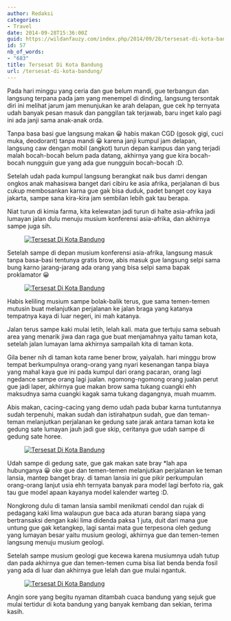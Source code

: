 ```yaml
---
author: Redaksi
categories:
- Travel
date: 2014-09-28T15:36:00Z
guid: https://wildanfauzy.com/index.php/2014/09/28/tersesat-di-kota-bandung/
id: 57
nb_of_words:
- "683"
title: Tersesat Di Kota Bandung
url: /tersesat-di-kota-bandung/
---
```


<p class="has-drop-cap">
  Pada hari minggu yang ceria dan gue belum mandi, gue terbangun dan langsung terpana pada jam yang menempel di dinding, langsung tersontak diri ini melihat jarum jam menunjukan ke arah delapan, gue cek hp ternyata udah banyak pesan masuk dan panggilan tak terjawab, baru inget kalo pagi ini ada janji sama anak-anak orda.
</p>

Tanpa basa basi gue langsung makan 😀 habis makan CGD (gosok gigi, cuci muka, deodorant) tanpa mandi 😀 karena janji kumpul jam delapan, langsung caw dengan mobil (angkot) turun depan kampus dan yang terjadi malah bocah-bocah belum pada datang, akhirnya yang gue kira bocah-bocah nungguin gue yang ada gue nungguin bocah-bocah :D.

Setelah udah pada kumpul langsung berangkat naik bus damri dengan ongkos anak mahasiswa banget dari cibiru ke asia afrika, perjalanan di bus cukup membosankan karna gue gak bisa duduk, padet banget coy kaya jakarta, sampe sana kira-kira jam sembilan lebih gak tau berapa.

Niat turun di kimia farma, kita kelewatan jadi turun di halte asia-afrika jadi lumayan jalan dulu menuju musium konferensi asia-afrika, dan akhirnya sampe juga sih.

<div class="wp-block-image">
  <figure class="aligncenter size-large"><a href="https://wildanfauzyart.files.wordpress.com/2014/09/db306-2e8d7-foto0517.jpg?w=768"><img src="https://wildanfauzyart.files.wordpress.com/2014/09/db306-2e8d7-foto0517.jpg?w=768" alt="Tersesat Di Kota Bandung" data-recalc-dims="1" /></a></figure>
</div>

Setelah sampe di depan musium konferensi asia-afrika, langsung masuk tanpa basa-basi tentunya gratis brow, abis masuk gue langsung selpi sama bung karno jarang-jarang ada orang yang bisa selpi sama bapak proklamator 😀

<div class="wp-block-image">
  <figure class="aligncenter size-large"><a href="https://wildanfauzyart.files.wordpress.com/2014/09/a7fd3-d2fac-foto0017.jpg?w=768"><img src="https://wildanfauzyart.files.wordpress.com/2014/09/a7fd3-d2fac-foto0017.jpg?w=768" alt="Tersesat Di Kota Bandung" data-recalc-dims="1" /></a></figure>
</div>

Habis keliling musium sampe bolak-balik terus, gue sama temen-temen mutusin buat melanjutkan perjalanan ke jalan braga yang katanya tempatnya kaya di luar negeri, ini mah katanya.

Jalan terus sampe kaki mulai letih, lelah kali. mata gue tertuju sama sebuah area yang menarik jiwa dan raga gue buat menjamahnya yaitu taman kota, setelah jalan lumayan lama akhirnya sampailah kita di taman kota.

Gila bener nih di taman kota rame bener brow, yaiyalah. hari minggu brow tempat berkumpulnya orang-orang yang nyari kesenangan tanpa biaya yang mahal kaya gue ini pada kumpul dari orang pacaran, orang lagi ngedance sampe orang lagi jualan. ngomong-ngomong orang jualan perut gue jadi laper, akhirnya gue makan brow sama tukang cuangki ehh maksudnya sama cuangki kagak sama tukang dagangnya, muah muamm.

Abis makan, cacing-cacing yang demo udah pada bubar karna tuntutannya sudah terpenuhi, makan sudah dan istirahatpun sudah, gue dan teman-teman melanjutkan perjalanan ke gedung sate jarak antara taman kota ke gedung sate lumayan jauh jadi gue skip, ceritanya gue udah sampe di gedung sate horee.

<div class="wp-block-image">
  <figure class="aligncenter size-large"><a href="https://wildanfauzyart.files.wordpress.com/2014/09/28729-6ceb3-foto0400.jpg?w=768"><img src="https://wildanfauzyart.files.wordpress.com/2014/09/28729-6ceb3-foto0400.jpg?w=768" alt="Tersesat Di Kota Bandung" data-recalc-dims="1" /></a></figure>
</div>

Udah sampe di gedung sate, gue gak makan sate bray *lah apa hubunganya 😀 oke gue dan temen-temen melanjutkan perjalanan ke teman lansia, mantep banget bray. di taman lansia ini gue pikir perkumpulan orang-orang lanjut usia ehh ternyata banyak para model lagi berfoto ria, gak tau gue model apaan kayanya model kalender warteg :D.

Nongkrong dulu di taman lansia sambil menikmati cendol dan rujak di pedagang kaki lima walaupun gue baca ada aturan barang siapa yang bertransaksi dengan kaki lima didenda paksa 1 juta, duit dari mana gue untung gue gak ketangkep, lagi santai mata gue terpesona oleh gedung yang lumayan besar yaitu musium geologi, akhirnya gue dan temen-temen langsung menuju musium geologi.

Setelah sampe musium geologi gue kecewa karena musiumnya udah tutup dan pada akhirnya gue dan temen-temen cuma bisa liat benda benda fosil yang ada di luar dan akhirnya gue lelah dan gue mulai ngantuk.

<div class="wp-block-image">
  <figure class="aligncenter"><a href="http://wildanfauzyart.files.wordpress.com/2014/09/3ebfa-46249-foto0471.jpg"><img src="https://wildanfauzyart.files.wordpress.com/2020/04/b0c17-46249-foto0471.jpg?w=768" alt="Tersesat Di Kota Bandung" data-recalc-dims="1" /></a></figure>
</div>

Angin sore yang begitu nyaman ditambah cuaca bandung yang sejuk gue mulai tertidur di kota bandung yang banyak kembang dan sekian, terima kasih.